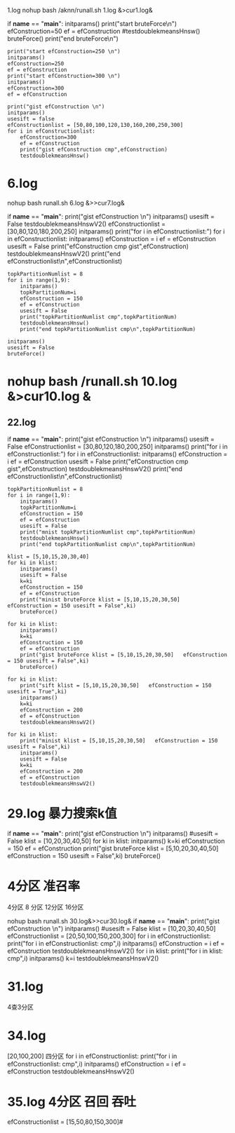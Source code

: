 1.log
nohup bash /aknn/runall.sh 1.log &>cur1.log&


if __name__ == "__main__":
    initparams()
    print("start bruteForce\n")
    efConstruction=50
    ef = efConstruction
    #testdoublekmeansHnsw()
    bruteForce()
    print("end bruteForce\n")
    
    print("start efConstruction=250 \n")
    initparams()
    efConstruction=250
    ef = efConstruction
    print("start efConstruction=300 \n")
    initparams()
    efConstruction=300
    ef = efConstruction

    print("gist efConstruction \n")
    initparams()
    usesift = false
    efConstructionlist = [50,80,100,120,130,160,200,250,300]
    for i in efConstructionlist:
        efConstruction=300
        ef = efConstruction
        print("gist efConstruction cmp",efConstruction)
        testdoublekmeansHnsw()

# 6.log
nohup bash runall.sh 6.log &>>cur7.log&

if __name__ == "__main__":
    print("gist efConstruction \n")
    initparams()
    usesift = False
    testdoublekmeansHnswV2()
    efConstructionlist = [30,80,120,180,200,250]
    initparams()
    print("for i in efConstructionlist:")
    for i in efConstructionlist:
        initparams()
        efConstruction = i
        ef = efConstruction
        usesift = False
        print("efConstruction cmp gist",efConstruction)
        testdoublekmeansHnswV2()
    print("end efConstructionlist\n",efConstructionlist)


    topkPartitionNumlist = 8
    for i in range(1,9):
        initparams()
        topkPartitionNum=i
        efConstruction = 150
        ef = efConstruction
        usesift = False
        print("topkPartitionNumlist cmp",topkPartitionNum)
        testdoublekmeansHnsw()
        print("end topkPartitionNumlist cmp\n",topkPartitionNum)
    
    initparams()
    usesift = False
    bruteForce()

#  nohup bash /runall.sh 10.log  &>cur10.log &
## 22.log
if __name__ == "__main__":
    print("gist efConstruction \n")
    initparams()
    usesift = False
    efConstructionlist = [30,80,120,180,200,250]
    initparams()
    print("for i in efConstructionlist:")
    for i in efConstructionlist:
        initparams()
        efConstruction = i
        ef = efConstruction
        usesift = False
        print("efConstruction cmp gist",efConstruction)
        testdoublekmeansHnswV2()
    print("end efConstructionlist\n",efConstructionlist)
    

    topkPartitionNumlist = 8
    for i in range(1,9):
        initparams()
        topkPartitionNum=i
        efConstruction = 150
        ef = efConstruction
        usesift = False
        print("mnist topkPartitionNumlist cmp",topkPartitionNum)
        testdoublekmeansHnsw()
        print("end topkPartitionNumlist cmp\n",topkPartitionNum)
    
    klist = [5,10,15,20,30,40] 
    for ki in klist:
        initparams()
        usesift = False
        k=ki
        efConstruction = 150
        ef = efConstruction
        print("minist bruteForce klist = [5,10,15,20,30,50]   efConstruction = 150 usesift = False",ki)
        bruteForce()

    for ki in klist:
        initparams()
        k=ki
        efConstruction = 150
        ef = efConstruction
        print("gist bruteForce klist = [5,10,15,20,30,50]   efConstruction = 150 usesift = False",ki)
        bruteForce()

    for ki in klist:
        print("sift klist = [5,10,15,20,30,50]   efConstruction = 150 usesift = True",ki)
        initparams()
        k=ki
        efConstruction = 200
        ef = efConstruction
        testdoublekmeansHnswV2()

    for ki in klist:
        print("minist klist = [5,10,15,20,30,50]   efConstruction = 150 usesift = False",ki)
        initparams()
        usesift = False
        k=ki
        efConstruction = 200
        ef = efConstruction
        testdoublekmeansHnswV2()
    
# 29.log 暴力搜索k值


if __name__ == "__main__":
    print("gist efConstruction \n")
    initparams()
    #usesift = False
    klist = [10,20,30,40,50]
    for ki in klist:
        initparams()
        k=ki
        efConstruction = 150
        ef = efConstruction
        print("gist bruteForce klist = [5,10,20,30,40,50]   efConstruction = 150 usesift = False",ki)
        bruteForce()


# 4分区 准召率
4分区 8 分区 12分区 16分区


nohup bash runall.sh 30.log&>>cur30.log&
if __name__ == "__main__":
    print("gist efConstruction \n")
    initparams()
    #usesift = False
    klist = [10,20,30,40,50]
    efConstructionlist = [20,50,100,150,200,300]
    for i in efConstructionlist:
        print("for i in efConstructionlist: cmp",i)
        initparams()
        efConstruction = i
        ef = efConstruction
        testdoublekmeansHnswV2()
    for i in klist:
        print("for i in klist: cmp",i)
        initparams()
        k=i
        testdoublekmeansHnswV2()

# 31.log
4查3分区

# 34.log
   [20,100,200] 
四分区
    for i in efConstructionlist:
        print("for i in efConstructionlist: cmp",i)
        initparams()
        efConstruction = i
        ef = efConstruction
        testdoublekmeansHnswV2()
# 35.log 4分区 召回 吞吐

efConstructionlist = [15,50,80,150,300]#